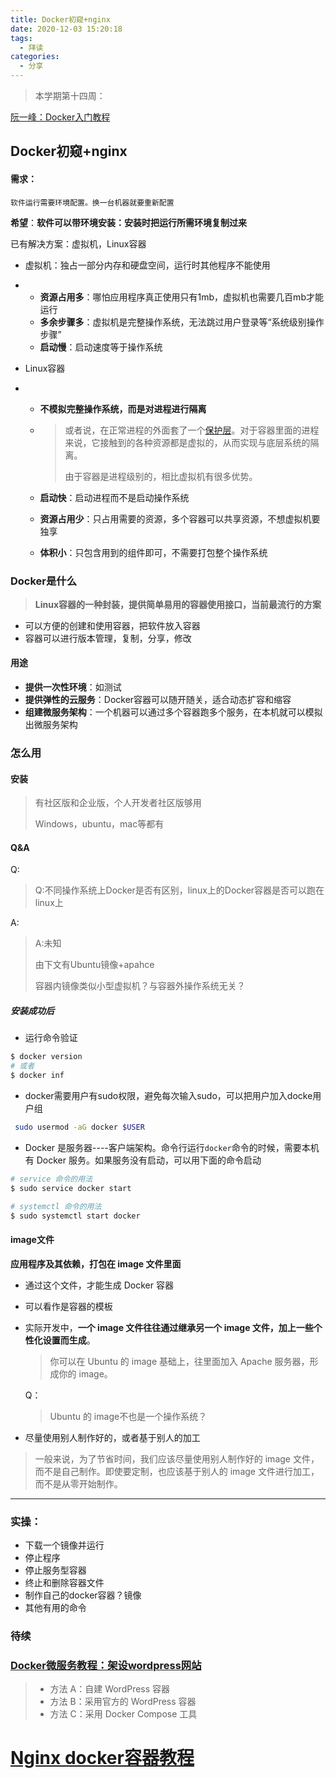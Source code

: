 ```yaml
---
title: Docker初窥+nginx
date: 2020-12-03 15:20:18
tags:
  - 拜读
categories:
  - 分享
---
```


> 本学期第十四周：



[阮一峰：Docker入门教程](http://www.ruanyifeng.com/blog/2018/02/docker-tutorial.html)

## Docker初窥+nginx

#### 需求：

`软件运行需要环境配置。换一台机器就要重新配置`

**希望**：**软件可以带环境安装：安装时把运行所需环境复制过来**

已有解决方案：虚拟机，Linux容器

* 虚拟机：独占一部分内存和硬盘空间，运行时其他程序不能使用

* * **资源占用多**：哪怕应用程序真正使用只有1mb，虚拟机也需要几百mb才能运行
  * **多余步骤多**：虚拟机是完整操作系统，无法跳过用户登录等“系统级别操作步骤”
  * **启动慢**：启动速度等于操作系统

* Linux容器

* * **不模拟完整操作系统，而是对进程进行隔离**

  * > 或者说，在正常进程的外面套了一个[保护层](https://opensource.com/article/18/1/history-low-level-container-runtimes)。对于容器里面的进程来说，它接触到的各种资源都是虚拟的，从而实现与底层系统的隔离。
    >
    > 由于容器是进程级别的，相比虚拟机有很多优势。

  * **启动快**：启动进程而不是启动操作系统

  * **资源占用少**：只占用需要的资源，多个容器可以共享资源，不想虚拟机要独享

  * **体积小**：只包含用到的组件即可，不需要打包整个操作系统


### Docker是什么

> **Linux容器的一种封装，提供简单易用的容器使用接口，当前最流行的方案**

* 可以方便的创建和使用容器，把软件放入容器
* 容器可以进行版本管理，复制，分享，修改

#### 用途

* **提供一次性环境**：如测试
* **提供弹性的云服务**：Docker容器可以随开随关，适合动态扩容和缩容
* **组建微服务架构**：一个机器可以通过多个容器跑多个服务，在本机就可以模拟出微服务架构

### 怎么用

#### 安装

> 有社区版和企业版，个人开发者社区版够用
>
> Windows，ubuntu，mac等都有

#### Q&A

Q:

>  Q:不同操作系统上Docker是否有区别，linux上的Docker容器是否可以跑在linux上

A:

> A:未知
>
> 由下文有Ubuntu镜像+apahce
>
> 容器内镜像类似小型虚拟机？与容器外操作系统无关？

##### 安装成功后

* 运行命令验证

```bash
$ docker version
# 或者
$ docker inf
```

* docker需要用户有sudo权限，避免每次输入sudo，可以把用户加入docke用户组

```bash
 sudo usermod -aG docker $USER
```

* Docker 是服务器----客户端架构。命令行运行`docker`命令的时候，需要本机有 Docker 服务。如果服务没有启动，可以用下面的命令启动

```bash
# service 命令的用法
$ sudo service docker start

# systemctl 命令的用法
$ sudo systemctl start docker
```

#### image文件

**应用程序及其依赖，打包在 image 文件里面**

* 通过这个文件，才能生成 Docker 容器

* 可以看作是容器的模板

* 实际开发中，**一个 image 文件往往通过继承另一个 image 文件，加上一些个性化设置而生成**。

  > 你可以在 Ubuntu 的 image 基础上，往里面加入 Apache 服务器，形成你的 image。

  Q：

  >  Ubuntu 的 image不也是一个操作系统？

* 尽量使用别人制作好的，或者基于别人的加工

> 一般来说，为了节省时间，我们应该尽量使用别人制作好的 image 文件，而不是自己制作。即使要定制，也应该基于别人的 image 文件进行加工，而不是从零开始制作。

---

### 实操：

* 下载一个镜像并运行
* 停止程序
* 停止服务型容器
* 终止和删除容器文件
* 制作自己的docker容器？镜像
* 其他有用的命令


### 待续

### [Docker微服务教程：架设wordpress网站](http://www.ruanyifeng.com/blog/2018/02/docker-wordpress-tutorial.html)

> - 方法 A：自建 WordPress 容器
> - 方法 B：采用官方的 WordPress 容器
> - 方法 C：采用 Docker Compose 工具

# [Nginx docker容器教程](http://www.ruanyifeng.com/blog/2018/02/nginx-docker.html)